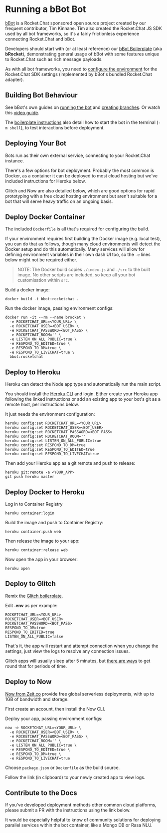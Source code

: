 [bbot]: http://bbot.chat
[bbot-gh]: https://github.com/Amazebot/bbot
[brocket]: https://github.com/Amazebot/bbot-rocketchat-boilerplate
[heroku-cli]: https://devcenter.heroku.com/articles/heroku-cli
[brocket-glitch]: https://glitch.com/edit/#!/remix/bbot-rocketchat-boilerplate

# Running a bBot Bot

[bBot][bbot] is a Rocket.Chat sponsored open source project created by our
frequent contributor, Tim Kinnane. Tim also created the Rocket.Chat JS SDK used
by all bot frameworks, so it's a fairly frictionless experience connecting
Rocket.Chat and bBot.

Developers should start with (or at least reference) our
[bBot Boilerplate][brocket] (aka **bRocket**), demonstrating general usage of
bBot with some features unique to Rocket.Chat such as rich message payloads.

As with all bot frameworks, you need to
[configure the environment](../configure-bot-environment)
for the Rocket.Chat SDK settings (implemented by bBot's bundled Rocket.Chat
adapter).

## Building Bot Behaviour

See bBot's own guides on [running the bot](http://bbot.chat/docs/core) and
[creating branches](http://bbot.chat/docs/path). Or watch this
[video guide](https://www.youtube.com/watch?v=vhRVFBiwJEA).

The [boilerplate instructions][brocket] also detail how to start the bot in
the terminal (`-m shell`), to test interactions before deployment.

## Deploying Your Bot

Bots run as their own external service, connecting to your Rocket.Chat instance.

There's a few options for bot deployment. Probably the most common is Docker,
as a container it can be deployed to most cloud hosting but we've included
instructions for Heroku below.

Glitch and Now are also detailed below, which are good options for rapid
prototyping with a free cloud hosting environment but aren't suitable for a bot
that will serve heavy traffic on an ongoing basis.

## Deploy Docker Container

The included `Dockerfile` is all that's required for configuring the build.

If your environment requires first building the Docker image (e.g. local test),
you can do that as follows, though many cloud environments will detect the
Docker setup and do this automatically. Many services will allow for defining
environment variables in their own dash UI too, so the `-e` lines below might
not be required either.

> NOTE: The Docker build copies `./index.js` and `./src` to the built image. No
> other scripts are included, so keep all your bot customisation within `src`.

Build a docker image:

```
docker build -t bbot:rocketchat .
```

Run the docker image, passing environment configs:

```
docker run -it --rm --name brocket \
  -e ROCKETCHAT_URL=<YOUR_URL> \
  -e ROCKETCHAT_USER=<BOT_USER> \
  -e ROCKETCHAT_PASSWORD=<BOT_PASS> \
  -e ROCKETCHAT_ROOM='' \
  -e LISTEN_ON_ALL_PUBLIC=true \
  -e RESPOND_TO_EDITED=true \
  -e RESPOND_TO_DM=true \
  -e RESPOND_TO_LIVECHAT=true \
  bbot:rocketchat
```

## Deploy to Heroku

Heroku can detect the Node app type and automatically run the main script.

You should install the [Heroku CLI][heroku-cli] and login. Either create your
Heroku app following the linked instructions or add an existing app to your
bot's git as a remote host, per instructions below.

It just needs the environment configuration:

```
heroku config:set ROCKETCHAT_URL=<YOUR_URL>
heroku config:set ROCKETCHAT_USER=<BOT_USER>
heroku config:set ROCKETCHAT_PASSWORD=<BOT_PASS>
heroku config:set ROCKETCHAT_ROOM=''
heroku config:set LISTEN_ON_ALL_PUBLIC=true
heroku config:set RESPOND_TO_DM=true
heroku config:set RESPOND_TO_EDITED=true
heroku config:set RESPOND_TO_LIVECHAT=true
```

Then add your Heroku app as a git remote and push to release:

```
heroku git:remote -a <YOUR_APP>
git push heroku master
```

## Deploy Docker to Heroku

Log in to Container Registry

```
heroku container:login
```

Build the image and push to Container Registry:

```
heroku container:push web
```

Then release the image to your app:

```
heroku container:release web
```

Now open the app in your browser:

```
heroku open
```

## Deploy to Glitch

Remix the [Glitch boilerplate][brocket-glitch].

Edit **.env** as per example:

```
ROCKETCHAT_URL=<YOUR_URL>
ROCKETCHAT_USER=<BOT_USER>
ROCKETCHAT_PASSWORD=<BOT_PASS>
RESPOND_TO_DM=true
RESPOND_TO_EDITED=true
LISTEN_ON_ALL_PUBLIC=false
```

That's it, the app will restart and attempt connection when you change the
settings, just view the logs to resolve any connection issues.

Glitch apps will usually sleep after 5 minutes, but
[there are ways](support.glitch.com/t/not-letting-the-app-go-down/2000/13)
to get round that for periods of time.

## Deploy to Now

[Now from Zeit.co](https://zeit.co/now) provide free global serverless
deployments, with up to 1GB of bandwidth and storage.

First create an account, then install the Now CLI.

Deploy your app, passing environment configs:

```
now -e ROCKETCHAT_URL=<YOUR_URL> \
  -e ROCKETCHAT_USER=<BOT_USER> \
  -e ROCKETCHAT_PASSWORD=<BOT_PASS> \
  -e ROCKETCHAT_ROOM='' \
  -e LISTEN_ON_ALL_PUBLIC=true \
  -e RESPOND_TO_EDITED=true \
  -e RESPOND_TO_DM=true \
  -e RESPOND_TO_LIVECHAT=true
```

Choose `package.json` or `Dockerfile` as the build source.

Follow the link (in clipboard) to your newly created app to view logs.

## Contribute to the Docs

If you've developed deployment methods other common cloud platforms, please
submit a PR with the instructions using the link below.

It would be especially helpful to know of community solutions for deploying
parallel services within the bot container, like a Mongo DB or Rasa NLU.

